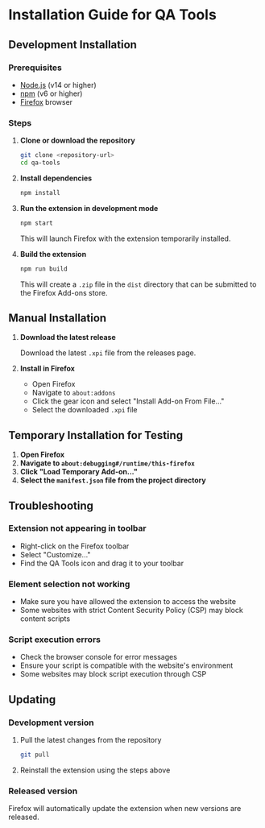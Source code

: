 # Installation Guide for QA Tools

## Development Installation

### Prerequisites

- [Node.js](https://nodejs.org/) (v14 or higher)
- [npm](https://www.npmjs.com/) (v6 or higher)
- [Firefox](https://www.mozilla.org/firefox/) browser

### Steps

1. **Clone or download the repository**

   ```bash
   git clone <repository-url>
   cd qa-tools
   ```

2. **Install dependencies**

   ```bash
   npm install
   ```

3. **Run the extension in development mode**

   ```bash
   npm start
   ```

   This will launch Firefox with the extension temporarily installed.

4. **Build the extension**

   ```bash
   npm run build
   ```

   This will create a `.zip` file in the `dist` directory that can be submitted to the Firefox Add-ons store.

## Manual Installation

1. **Download the latest release**

   Download the latest `.xpi` file from the releases page.

2. **Install in Firefox**

   - Open Firefox
   - Navigate to `about:addons`
   - Click the gear icon and select "Install Add-on From File..."
   - Select the downloaded `.xpi` file

## Temporary Installation for Testing

1. **Open Firefox**
2. **Navigate to `about:debugging#/runtime/this-firefox`**
3. **Click "Load Temporary Add-on..."**
4. **Select the `manifest.json` file from the project directory**

## Troubleshooting

### Extension not appearing in toolbar

- Right-click on the Firefox toolbar
- Select "Customize..."
- Find the QA Tools icon and drag it to your toolbar

### Element selection not working

- Make sure you have allowed the extension to access the website
- Some websites with strict Content Security Policy (CSP) may block content scripts

### Script execution errors

- Check the browser console for error messages
- Ensure your script is compatible with the website's environment
- Some websites may block script execution through CSP

## Updating

### Development version

1. Pull the latest changes from the repository
   ```bash
   git pull
   ```

2. Reinstall the extension using the steps above

### Released version

Firefox will automatically update the extension when new versions are released.